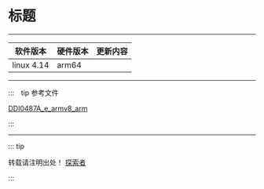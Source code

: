 
# 标题

---

| 软件版本  | 硬件版本 | 更新内容 |
|---------|--------|----------|
|linux 4.14| arm64   |        |

---

:::　tip 参考文件  

[DDI0487A_e_armv8_arm](./DDI0487A_e_armv8_arm.pdf)

:::

---
::: tip  

转载请注明出处！ [探索者](http://www.cxy.wiki)

:::


